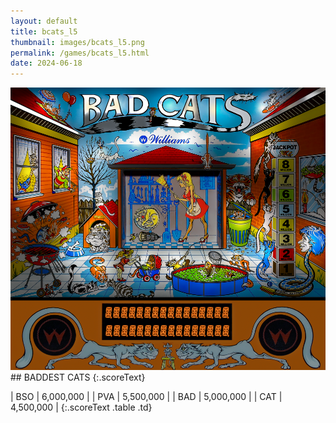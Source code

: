 ```yaml
---
layout: default
title: bcats_l5
thumbnail: images/bcats_l5.png
permalink: /games/bcats_l5.html
date: 2024-06-18
---
```


<img src="../images/bcats_l5.png" class="gameThumbnail img-fluid mx-auto align-middle">
## BADDEST CATS
{:.scoreText}

| BSO | 6,000,000 | 
| PVA | 5,500,000 | 
| BAD | 5,000,000 | 
| CAT | 4,500,000 | 
{:.scoreText .table .td}
